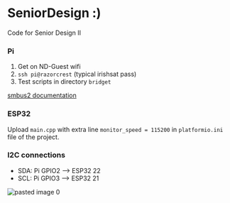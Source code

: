 # SeniorDesign :)
Code for Senior Design II

### Pi
1. Get on ND-Guest wifi
2. `ssh pi@razorcrest` (typical irishsat pass)
3. Test scripts in directory `bridget`

[smbus2 documentation](https://pypi.org/project/smbus2/)

### ESP32
Upload `main.cpp` with extra line `monitor_speed = 115200` in `platformio.ini` file of the project.

### I2C connections
* SDA: Pi GPIO2 --> ESP32 22
* SCL: Pi GPIO3 --> ESP32 21

![pasted image 0](https://user-images.githubusercontent.com/65368903/218164949-856f9e2f-7397-4d0b-ae98-d11cedf292d7.png)
